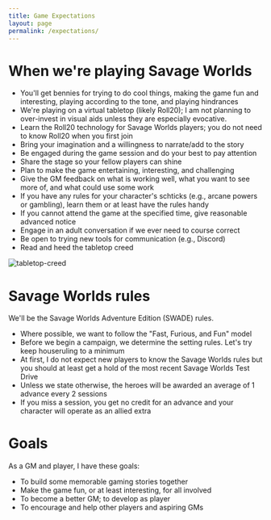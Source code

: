 ```yaml
---
title: Game Expectations
layout: page
permalink: /expectations/
---
```


# When we're playing Savage Worlds

* You'll get bennies for trying to do cool things, making the game fun and interesting, playing according to the tone, and playing hindrances
* We're playing on a virtual tabletop (likely Roll20); I am not planning to over-invest in visual aids unless they are especially evocative.
* Learn the Roll20 technology for Savage Worlds players; you do not need to know Roll20 when you first join
* Bring your imagination and a willingness to narrate/add to the story
* Be engaged during the game session and do your best to pay attention
* Share the stage so your fellow players can shine
* Plan to make the game entertaining, interesting, and challenging
* Give the GM feedback on what is working well, what you want to see more of, and what could use some work
* If you have any rules for your character's schticks (e.g., arcane powers or gambling), learn them or at least have the rules handy
* If you cannot attend the game at the specified time, give reasonable advanced notice
* Engage in an adult conversation if we ever need to course correct
* Be open to trying new tools for communication (e.g., Discord)
* Read and heed the tabletop creed

![tabletop-creed](http://fragsandbeer.com/wp-content/uploads/2016/05/TabletopCreed.jpg)

# Savage Worlds rules

We'll be the Savage Worlds Adventure Edition (SWADE) rules.

* Where possible, we want to follow the "Fast, Furious, and Fun" model
* Before we begin a campaign, we determine the setting rules. Let's try keep houseruling to a minimum
* At first, I do not expect new players to know the Savage Worlds rules but you should at least get a hold of the most recent Savage Worlds Test Drive
* Unless we state otherwise, the heroes will be awarded an average of 1 advance every 2 sessions
* If you miss a session, you get no credit for an advance and your character will operate as an allied extra
<!-- * After a few sessions, I expect players to have a licensed copy of the SWDEE (an affordable $10 USD) -->

# Goals

As a GM and player, I have these goals:

* To build some memorable gaming stories together
* Make the game fun, or at least interesting, for all involved
* To become a better GM; to develop as player
* To encourage and help other players and aspiring GMs
